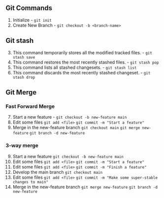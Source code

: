 ## Git Commands
1. Initialize - `git init`
2. Create New Branch - `git checkout -b <branch-name>`
## Git stash
3. This command temporarily stores all the modified tracked files. - `git stash save`
4. This command restores the most recently stashed files. - `git stash pop`
5. This command lists all stashed changesets. - `git stash list`
6. This command discards the most recently stashed changeset. - `git stash drop`
## Git Merge
### Fast Forward Merge
7. Start a new feature - `git checkout -b new-feature main`
8. Edit some files
`git add <file>`
`git commit -m "Start a feature"`
9. Merge in the new-feature branch
`git checkout main`
`git merge new-feature`
`git branch -d new-feature`
### 3-way merge
9. Start a new feature
`git checkout -b new-feature main`
10. Edit some files
`git add <file>`
`git commit -m "Start a feature"`
11. Edit some files
`git add <file>`
`git commit -m "Finish a feature"`
12. Develop the main branch
`git checkout main`
13. Edit some files
`git add <file>`
`git commit -m "Make some super-stable changes to main"`
14. Merge in the new-feature branch
`git merge new-feature`
`git branch -d new-feature`
